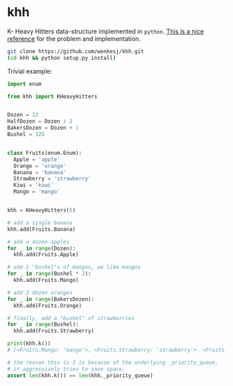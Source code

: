 # khh
K- Heavy Hitters data-structure implemented in `python`. [This is a nice reference](http://theory.stanford.edu/~tim/s17/l/l2.pdf) for the problem and implementation.

```sh
git clone https://github.com/wenkesj/khh.git
(cd khh && python setup.py install)
```

Trivial example:

```python
import enum

from khh import KHeavyHitters


Dozen = 12
HalfDozen = Dozen / 2
BakersDozen = Dozen + 1
Bushel = 125


class Fruits(enum.Enum):
  Apple = 'apple'
  Orange = 'orange'
  Banana = 'banana'
  Strawberry = 'strawberry'
  Kiwi = 'kiwi'
  Mango = 'mango'


khh = KHeavyHitters(5)

# add a single banana
khh.add(Fruits.Banana)

# add a dozen apples
for _ in range(Dozen):
  khh.add(Fruits.Apple)

# add 2 "bushel"s of mangos, we like mangos
for _ in range(Bushel * 2):
  khh.add(Fruits.Mango)

# add 2 dozen oranges
for _ in range(BakersDozen):
  khh.add(Fruits.Orange)

# finally, add a "bushel" of strawberries
for _ in range(Bushel):
  khh.add(Fruits.Strawberry)

print(khh.k())
# [<Fruits.Mango: 'mango'>, <Fruits.Strawberry: 'strawberry'>, <Fruits.Orange: 'orange'>]

# the reason this is 3 is because of the underlying _priority_queue,
# it aggressively tries to save space.
assert len(khh.k()) == len(khh._priority_queue)

```
